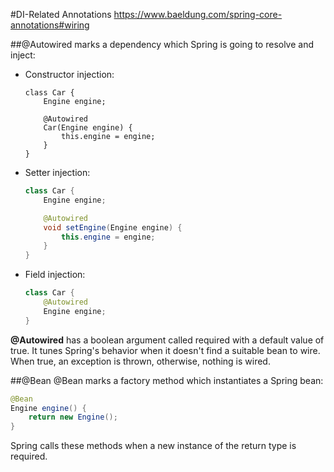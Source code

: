 #DI-Related Annotations
https://www.baeldung.com/spring-core-annotations#wiring


##@Autowired
marks a dependency which Spring is going to resolve and inject:
- Constructor injection:
    ```$java
    class Car {
        Engine engine;
    
        @Autowired
        Car(Engine engine) {
            this.engine = engine;
        }
    }
    ```
    
- Setter injection:
    ```java
    class Car {
        Engine engine;
    
        @Autowired
        void setEngine(Engine engine) {
            this.engine = engine;
        }
    }
    ```
    
- Field injection:
    ```java
    class Car {
        @Autowired
        Engine engine;
    }
    ```

**@Autowired** has a boolean argument called required with a default value of true.
It tunes Spring's behavior when it doesn't find a suitable bean to wire. When true, an exception is thrown, otherwise, nothing is wired.

##@Bean
@Bean marks a factory method which instantiates a Spring bean:
```java
@Bean
Engine engine() {
    return new Engine();
}
```
Spring calls these methods when a new instance of the return type is required.